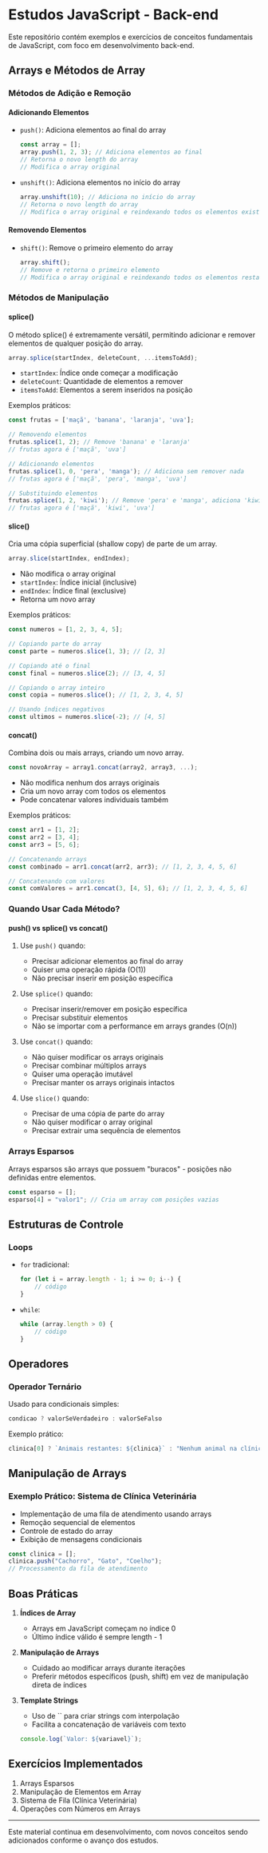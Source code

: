 # Estudos JavaScript - Back-end

Este repositório contém exemplos e exercícios de conceitos fundamentais de JavaScript, com foco em desenvolvimento back-end.

## Arrays e Métodos de Array

### Métodos de Adição e Remoção

#### Adicionando Elementos
- `push()`: Adiciona elementos ao final do array
  ```javascript
  const array = [];
  array.push(1, 2, 3); // Adiciona elementos ao final
  // Retorna o novo length do array
  // Modifica o array original
  ```

- `unshift()`: Adiciona elementos no início do array
  ```javascript
  array.unshift(10); // Adiciona no início do array
  // Retorna o novo length do array
  // Modifica o array original e reindexando todos os elementos existentes
  ```

#### Removendo Elementos
- `shift()`: Remove o primeiro elemento do array
  ```javascript
  array.shift(); 
  // Remove e retorna o primeiro elemento
  // Modifica o array original e reindexando todos os elementos restantes
  ```

### Métodos de Manipulação

#### splice()
O método splice() é extremamente versátil, permitindo adicionar e remover elementos de qualquer posição do array.
```javascript
array.splice(startIndex, deleteCount, ...itemsToAdd);
```
- `startIndex`: Índice onde começar a modificação
- `deleteCount`: Quantidade de elementos a remover
- `itemsToAdd`: Elementos a serem inseridos na posição

Exemplos práticos:
```javascript
const frutas = ['maçã', 'banana', 'laranja', 'uva'];

// Removendo elementos
frutas.splice(1, 2); // Remove 'banana' e 'laranja'
// frutas agora é ['maçã', 'uva']

// Adicionando elementos
frutas.splice(1, 0, 'pera', 'manga'); // Adiciona sem remover nada
// frutas agora é ['maçã', 'pera', 'manga', 'uva']

// Substituindo elementos
frutas.splice(1, 2, 'kiwi'); // Remove 'pera' e 'manga', adiciona 'kiwi'
// frutas agora é ['maçã', 'kiwi', 'uva']
```

#### slice()
Cria uma cópia superficial (shallow copy) de parte de um array.
```javascript
array.slice(startIndex, endIndex);
```
- Não modifica o array original
- `startIndex`: Índice inicial (inclusive)
- `endIndex`: Índice final (exclusive)
- Retorna um novo array

Exemplos práticos:
```javascript
const numeros = [1, 2, 3, 4, 5];

// Copiando parte do array
const parte = numeros.slice(1, 3); // [2, 3]

// Copiando até o final
const final = numeros.slice(2); // [3, 4, 5]

// Copiando o array inteiro
const copia = numeros.slice(); // [1, 2, 3, 4, 5]

// Usando índices negativos
const ultimos = numeros.slice(-2); // [4, 5]
```

#### concat()
Combina dois ou mais arrays, criando um novo array.
```javascript
const novoArray = array1.concat(array2, array3, ...);
```
- Não modifica nenhum dos arrays originais
- Cria um novo array com todos os elementos
- Pode concatenar valores individuais também

Exemplos práticos:
```javascript
const arr1 = [1, 2];
const arr2 = [3, 4];
const arr3 = [5, 6];

// Concatenando arrays
const combinado = arr1.concat(arr2, arr3); // [1, 2, 3, 4, 5, 6]

// Concatenando com valores
const comValores = arr1.concat(3, [4, 5], 6); // [1, 2, 3, 4, 5, 6]
```

### Quando Usar Cada Método?

#### push() vs splice() vs concat()

1. Use `push()` quando:
   - Precisar adicionar elementos ao final do array
   - Quiser uma operação rápida (O(1))
   - Não precisar inserir em posição específica

2. Use `splice()` quando:
   - Precisar inserir/remover em posição específica
   - Precisar substituir elementos
   - Não se importar com a performance em arrays grandes (O(n))

3. Use `concat()` quando:
   - Não quiser modificar os arrays originais
   - Precisar combinar múltiplos arrays
   - Quiser uma operação imutável
   - Precisar manter os arrays originais intactos

4. Use `slice()` quando:
   - Precisar de uma cópia de parte do array
   - Não quiser modificar o array original
   - Precisar extrair uma sequência de elementos

### Arrays Esparsos
Arrays esparsos são arrays que possuem "buracos" - posições não definidas entre elementos.
```javascript
const esparso = [];
esparso[4] = "valor1"; // Cria um array com posições vazias
```

## Estruturas de Controle

### Loops
- `for` tradicional:
  ```javascript
  for (let i = array.length - 1; i >= 0; i--) {
      // código
  }
  ```

- `while`:
  ```javascript
  while (array.length > 0) {
      // código
  }
  ```

## Operadores

### Operador Ternário
Usado para condicionais simples:
```javascript
condicao ? valorSeVerdadeiro : valorSeFalso
```

Exemplo prático:
```javascript
clinica[0] ? `Animais restantes: ${clinica}` : "Nenhum animal na clínica"
```

## Manipulação de Arrays

### Exemplo Prático: Sistema de Clínica Veterinária
- Implementação de uma fila de atendimento usando arrays
- Remoção sequencial de elementos
- Controle de estado do array
- Exibição de mensagens condicionais

```javascript
const clinica = [];
clinica.push("Cachorro", "Gato", "Coelho");
// Processamento da fila de atendimento
```

## Boas Práticas

1. **Índices de Array**
   - Arrays em JavaScript começam no índice 0
   - Último índice válido é sempre length - 1

2. **Manipulação de Arrays**
   - Cuidado ao modificar arrays durante iterações
   - Preferir métodos específicos (push, shift) em vez de manipulação direta de índices

3. **Template Strings**
   - Uso de `` para criar strings com interpolação
   - Facilita a concatenação de variáveis com texto
   ```javascript
   console.log(`Valor: ${variavel}`);
   ```

## Exercícios Implementados

1. Arrays Esparsos
2. Manipulação de Elementos em Array
3. Sistema de Fila (Clínica Veterinária)
4. Operações com Números em Arrays

---
Este material continua em desenvolvimento, com novos conceitos sendo adicionados conforme o avanço dos estudos.
